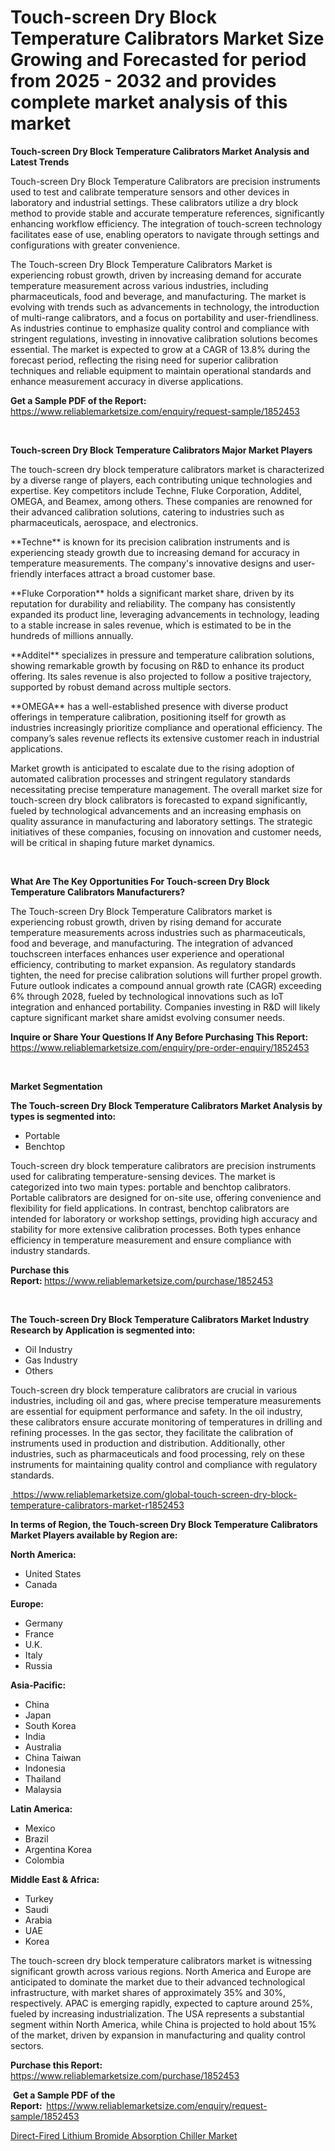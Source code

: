 <p><h1>Touch-screen Dry Block Temperature Calibrators Market Size Growing and Forecasted for period from 2025 - 2032 and provides complete market analysis of this market</h1></p><p><strong>Touch-screen Dry Block Temperature Calibrators Market Analysis and Latest Trends</strong></p>
<p><p>Touch-screen Dry Block Temperature Calibrators are precision instruments used to test and calibrate temperature sensors and other devices in laboratory and industrial settings. These calibrators utilize a dry block method to provide stable and accurate temperature references, significantly enhancing workflow efficiency. The integration of touch-screen technology facilitates ease of use, enabling operators to navigate through settings and configurations with greater convenience.</p><p>The Touch-screen Dry Block Temperature Calibrators Market is experiencing robust growth, driven by increasing demand for accurate temperature measurement across various industries, including pharmaceuticals, food and beverage, and manufacturing. The market is evolving with trends such as advancements in technology, the introduction of multi-range calibrators, and a focus on portability and user-friendliness. As industries continue to emphasize quality control and compliance with stringent regulations, investing in innovative calibration solutions becomes essential. The market is expected to grow at a CAGR of 13.8% during the forecast period, reflecting the rising need for superior calibration techniques and reliable equipment to maintain operational standards and enhance measurement accuracy in diverse applications.</p></p>
<p><strong>Get a Sample PDF of the Report:&nbsp;</strong> <a href="https://www.reliablemarketsize.com/enquiry/request-sample/1852453?utm_campaign=3226&utm_medium=2&utm_source=Github&utm_content=ia&utm_term=12042025&utm_id=touch-screen-dry-block-temperature-calibrators">https://www.reliablemarketsize.com/enquiry/request-sample/1852453</a></p>
<p>&nbsp;</p>
<p><strong>Touch-screen Dry Block Temperature Calibrators Major Market Players</strong></p>
<p><p>The touch-screen dry block temperature calibrators market is characterized by a diverse range of players, each contributing unique technologies and expertise. Key competitors include Techne, Fluke Corporation, Additel, OMEGA, and Beamex, among others. These companies are renowned for their advanced calibration solutions, catering to industries such as pharmaceuticals, aerospace, and electronics.</p><p>**Techne** is known for its precision calibration instruments and is experiencing steady growth due to increasing demand for accuracy in temperature measurements. The company's innovative designs and user-friendly interfaces attract a broad customer base.</p><p>**Fluke Corporation** holds a significant market share, driven by its reputation for durability and reliability. The company has consistently expanded its product line, leveraging advancements in technology, leading to a stable increase in sales revenue, which is estimated to be in the hundreds of millions annually.</p><p>**Additel** specializes in pressure and temperature calibration solutions, showing remarkable growth by focusing on R&D to enhance its product offering. Its sales revenue is also projected to follow a positive trajectory, supported by robust demand across multiple sectors.</p><p>**OMEGA** has a well-established presence with diverse product offerings in temperature calibration, positioning itself for growth as industries increasingly prioritize compliance and operational efficiency. The company’s sales revenue reflects its extensive customer reach in industrial applications.</p><p>Market growth is anticipated to escalate due to the rising adoption of automated calibration processes and stringent regulatory standards necessitating precise temperature management. The overall market size for touch-screen dry block calibrators is forecasted to expand significantly, fueled by technological advancements and an increasing emphasis on quality assurance in manufacturing and laboratory settings. The strategic initiatives of these companies, focusing on innovation and customer needs, will be critical in shaping future market dynamics.</p></p>
<p>&nbsp;</p>
<p><strong>What Are The Key Opportunities For Touch-screen Dry Block Temperature Calibrators Manufacturers?</strong></p>
<p><p>The Touch-screen Dry Block Temperature Calibrators market is experiencing robust growth, driven by rising demand for accurate temperature measurements across industries such as pharmaceuticals, food and beverage, and manufacturing. The integration of advanced touchscreen interfaces enhances user experience and operational efficiency, contributing to market expansion. As regulatory standards tighten, the need for precise calibration solutions will further propel growth. Future outlook indicates a compound annual growth rate (CAGR) exceeding 6% through 2028, fueled by technological innovations such as IoT integration and enhanced portability. Companies investing in R&D will likely capture significant market share amidst evolving consumer needs.</p></p>
<p><strong>Inquire or Share Your Questions If Any Before Purchasing This Report:</strong> <a href="https://www.reliablemarketsize.com/enquiry/pre-order-enquiry/1852453?utm_campaign=3226&utm_medium=2&utm_source=Github&utm_content=ia&utm_term=12042025&utm_id=touch-screen-dry-block-temperature-calibrators">https://www.reliablemarketsize.com/enquiry/pre-order-enquiry/1852453</a></p>
<p>&nbsp;</p>
<p><strong>Market Segmentation</strong></p>
<p><strong>The Touch-screen Dry Block Temperature Calibrators Market Analysis by types is segmented into:</strong></p>
<p><ul><li>Portable</li><li>Benchtop</li></ul></p>
<p><p>Touch-screen dry block temperature calibrators are precision instruments used for calibrating temperature-sensing devices. The market is categorized into two main types: portable and benchtop calibrators. Portable calibrators are designed for on-site use, offering convenience and flexibility for field applications. In contrast, benchtop calibrators are intended for laboratory or workshop settings, providing high accuracy and stability for more extensive calibration processes. Both types enhance efficiency in temperature measurement and ensure compliance with industry standards.</p></p>
<p><strong>Purchase this Report:&nbsp;</strong><a href="https://www.reliablemarketsize.com/purchase/1852453?utm_campaign=3226&utm_medium=2&utm_source=Github&utm_content=ia&utm_term=12042025&utm_id=touch-screen-dry-block-temperature-calibrators">https://www.reliablemarketsize.com/purchase/1852453</a></p>
<p>&nbsp;</p>
<p><strong>The Touch-screen Dry Block Temperature Calibrators Market Industry Research by Application is segmented into:</strong></p>
<p><ul><li>Oil Industry</li><li>Gas Industry</li><li>Others</li></ul></p>
<p><p>Touch-screen dry block temperature calibrators are crucial in various industries, including oil and gas, where precise temperature measurements are essential for equipment performance and safety. In the oil industry, these calibrators ensure accurate monitoring of temperatures in drilling and refining processes. In the gas sector, they facilitate the calibration of instruments used in production and distribution. Additionally, other industries, such as pharmaceuticals and food processing, rely on these instruments for maintaining quality control and compliance with regulatory standards.</p></p>
<p><a href="https://www.reliablemarketsize.com/global-touch-screen-dry-block-temperature-calibrators-market-r1852453?utm_campaign=3226&utm_medium=2&utm_source=Github&utm_content=ia&utm_term=12042025&utm_id=touch-screen-dry-block-temperature-calibrators">&nbsp;https://www.reliablemarketsize.com/global-touch-screen-dry-block-temperature-calibrators-market-r1852453</a></p>
<p><strong>In terms of Region, the Touch-screen Dry Block Temperature Calibrators Market Players available by Region are:</strong></p>
<p>
    <p> <strong> North America: </strong>
        <ul>
            <li>United States</li>
            <li>Canada</li>
        </ul>
        </p> 
    <p> <strong> Europe: </strong>
        <ul>
            <li>Germany</li>
            <li>France</li>
            <li>U.K.</li>
            <li>Italy</li>
            <li>Russia</li>
        </ul>
        </p> 
    <p> <strong> Asia-Pacific: </strong>
        <ul>
            <li>China</li>
            <li>Japan</li>
            <li>South Korea</li>
            <li>India</li>
            <li>Australia</li>
            <li>China Taiwan</li>
            <li>Indonesia</li>
            <li>Thailand</li>
            <li>Malaysia</li>
        </ul>
        </p> 
    <p> <strong> Latin America: </strong>
        <ul>
            <li>Mexico</li>
            <li>Brazil</li>
            <li>Argentina Korea</li>
            <li>Colombia</li>
        </ul>
        </p> 
    <p> <strong> Middle East & Africa: </strong>
        <ul>
            <li>Turkey</li>
            <li>Saudi</li>
            <li>Arabia</li>
            <li>UAE</li>
            <li>Korea</li>
        </ul>
    </p>
    </p>
<p><p>The touch-screen dry block temperature calibrators market is witnessing significant growth across various regions. North America and Europe are anticipated to dominate the market due to their advanced technological infrastructure, with market shares of approximately 35% and 30%, respectively. APAC is emerging rapidly, expected to capture around 25%, fueled by increasing industrialization. The USA represents a substantial segment within North America, while China is projected to hold about 15% of the market, driven by expansion in manufacturing and quality control sectors.</p></p>
<p><strong>Purchase this Report: </strong><a href="https://www.reliablemarketsize.com/purchase/1852453?utm_campaign=3226&utm_medium=2&utm_source=Github&utm_content=ia&utm_term=12042025&utm_id=touch-screen-dry-block-temperature-calibrators">https://www.reliablemarketsize.com/purchase/1852453</a></p>
<p>&nbsp;<strong>Get a Sample PDF of the Report:&nbsp;&nbsp;</strong><a href="https://www.reliablemarketsize.com/enquiry/request-sample/1852453?utm_campaign=3226&utm_medium=2&utm_source=Github&utm_content=ia&utm_term=12042025&utm_id=touch-screen-dry-block-temperature-calibrators">https://www.reliablemarketsize.com/enquiry/request-sample/1852453</a></p>
<p><strong></strong></p>
<p><p><a href="https://github.com/huelarnzeba29/Market-Research-Report-List-1/blob/main/direct-fired-lithium-bromide-absorption-chiller-market.md?utm_campaign=3226&utm_medium=2&utm_source=Github&utm_content=ia&utm_term=12042025&utm_id=touch-screen-dry-block-temperature-calibrators">Direct-Fired Lithium Bromide Absorption Chiller Market</a></p></p>